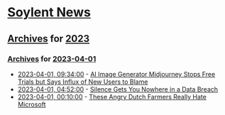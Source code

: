 # [Soylent News](../../../README.md)

## [Archives](../../index.md) for [2023](../index.md)

### [Archives](../../index.md) for [2023-04-01](index.md)

* [2023-04-01, 09:34:00](https://soylentnews.org/article.pl?sid=23/03/31/0329258&from=rss) - [AI Image Generator Midjourney Stops Free Trials but Says Influx of New Users to Blame](https://soylentnews.org/article.pl?sid=23/03/31/0329258&from=rss)
* [2023-04-01, 04:52:00](https://soylentnews.org/article.pl?sid=23/03/31/0313256&from=rss) - [Silence Gets You Nowhere in a Data Breach](https://soylentnews.org/article.pl?sid=23/03/31/0313256&from=rss)
* [2023-04-01, 00:10:00](https://soylentnews.org/article.pl?sid=23/03/31/034202&from=rss) - [These Angry Dutch Farmers Really Hate Microsoft](https://soylentnews.org/article.pl?sid=23/03/31/034202&from=rss)
